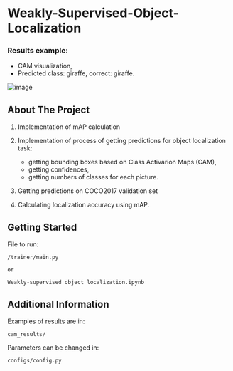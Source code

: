 # Weakly-Supervised-Object-Localization

### Results example:

- CAM visualization,
- Predicted class: giraffe, correct: giraffe.

![image](https://user-images.githubusercontent.com/113569606/191008790-064901e9-524d-415a-8f39-d8c6d48a1266.png)


## About The Project

1) Implementation of mAP calculation
2) Implementation of process of getting predictions for object localization task:
    
      - getting bounding boxes based on Class Activarion Maps (CAM), 
      - getting confidences,
      - getting numbers of classes for each picture.
      
3) Getting predictions on COCO2017 validation set
4) Calculating localization accuracy using mAP.


## Getting Started

File to run:

    /trainer/main.py 
    
    or
    
    Weakly-supervised object localization.ipynb
    
    
## Additional Information

Examples of results are in:

    cam_results/
        
 Parameters can be changed in:
 
    configs/config.py

